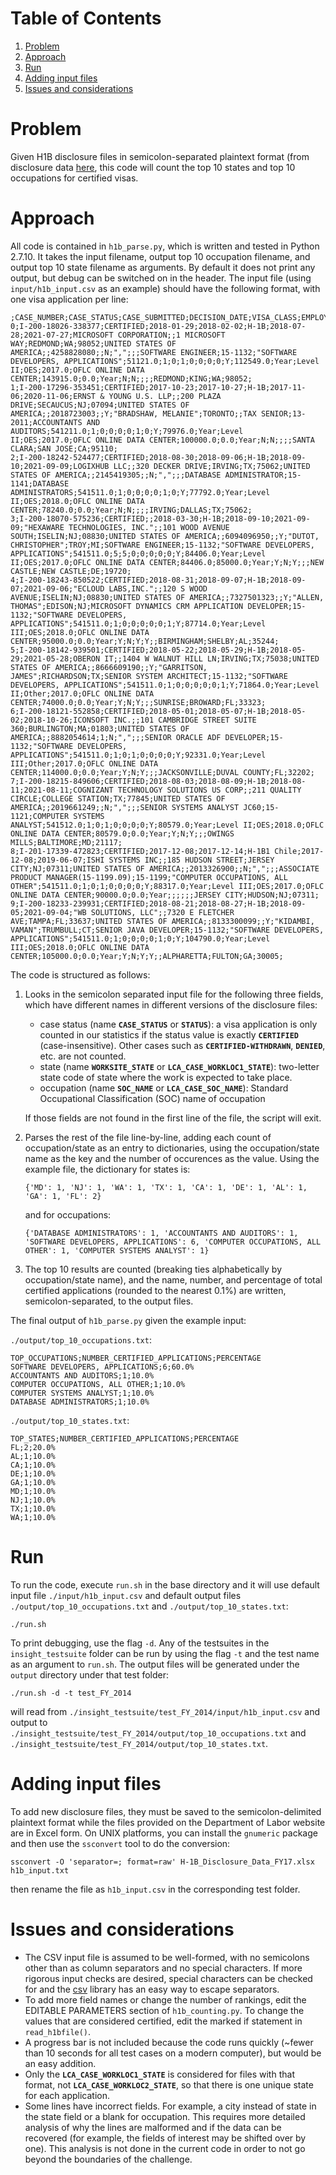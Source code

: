 # Table of Contents
1. [Problem](README.md#problem)
2. [Approach](README.md#approach)
3. [Run](README.md#run)
4. [Adding input files](README.md#adding-input-files)
5. [Issues and considerations](README.md#issues-and-considerations)

# Problem

Given H1B disclosure files in semicolon-separated plaintext format (from disclosure data [here](https://www.foreignlaborcert.doleta.gov/performancedata.cfm), this code will count the top 10 states and top 10 occupations for certified visas.

# Approach

All code is contained in `h1b_parse.py`, which is written and tested in Python 2.7.10. It takes the input filename, output top 10 occupation filename, and output top 10 state filename as arguments. By default it does not print any output, but debug can be switched on in the header. The input file (using `input/h1b_input.csv` as an example) should have the following format, with one visa application per line: 

```
;CASE_NUMBER;CASE_STATUS;CASE_SUBMITTED;DECISION_DATE;VISA_CLASS;EMPLOYMENT_START_DATE;EMPLOYMENT_END_DATE;EMPLOYER_NAME;EMPLOYER_BUSINESS_DBA;EMPLOYER_ADDRESS;EMPLOYER_CITY;EMPLOYER_STATE;EMPLOYER_POSTAL_CODE;EMPLOYER_COUNTRY;EMPLOYER_PROVINCE;EMPLOYER_PHONE;EMPLOYER_PHONE_EXT;AGENT_REPRESENTING_EMPLOYER;AGENT_ATTORNEY_NAME;AGENT_ATTORNEY_CITY;AGENT_ATTORNEY_STATE;JOB_TITLE;SOC_CODE;SOC_NAME;NAICS_CODE;TOTAL_WORKERS;NEW_EMPLOYMENT;CONTINUED_EMPLOYMENT;CHANGE_PREVIOUS_EMPLOYMENT;NEW_CONCURRENT_EMP;CHANGE_EMPLOYER;AMENDED_PETITION;FULL_TIME_POSITION;PREVAILING_WAGE;PW_UNIT_OF_PAY;PW_WAGE_LEVEL;PW_SOURCE;PW_SOURCE_YEAR;PW_SOURCE_OTHER;WAGE_RATE_OF_PAY_FROM;WAGE_RATE_OF_PAY_TO;WAGE_UNIT_OF_PAY;H1B_DEPENDENT;WILLFUL_VIOLATOR;SUPPORT_H1B;LABOR_CON_AGREE;PUBLIC_DISCLOSURE_LOCATION;WORKSITE_CITY;WORKSITE_COUNTY;WORKSITE_STATE;WORKSITE_POSTAL_CODE;ORIGINAL_CERT_DATE
0;I-200-18026-338377;CERTIFIED;2018-01-29;2018-02-02;H-1B;2018-07-28;2021-07-27;MICROSOFT CORPORATION;;1 MICROSOFT WAY;REDMOND;WA;98052;UNITED STATES OF AMERICA;;4258828080;;N;",";;;SOFTWARE ENGINEER;15-1132;"SOFTWARE DEVELOPERS, APPLICATIONS";51121.0;1;0;1;0;0;0;0;Y;112549.0;Year;Level II;OES;2017.0;OFLC ONLINE DATA CENTER;143915.0;0.0;Year;N;N;;;;REDMOND;KING;WA;98052;
1;I-200-17296-353451;CERTIFIED;2017-10-23;2017-10-27;H-1B;2017-11-06;2020-11-06;ERNST & YOUNG U.S. LLP;;200 PLAZA DRIVE;SECAUCUS;NJ;07094;UNITED STATES OF AMERICA;;2018723003;;Y;"BRADSHAW, MELANIE";TORONTO;;TAX SENIOR;13-2011;ACCOUNTANTS AND AUDITORS;541211.0;1;0;0;0;0;1;0;Y;79976.0;Year;Level II;OES;2017.0;OFLC ONLINE DATA CENTER;100000.0;0.0;Year;N;N;;;;SANTA CLARA;SAN JOSE;CA;95110;
2;I-200-18242-524477;CERTIFIED;2018-08-30;2018-09-06;H-1B;2018-09-10;2021-09-09;LOGIXHUB LLC;;320 DECKER DRIVE;IRVING;TX;75062;UNITED STATES OF AMERICA;;2145419305;;N;",";;;DATABASE ADMINISTRATOR;15-1141;DATABASE ADMINISTRATORS;541511.0;1;0;0;0;0;1;0;Y;77792.0;Year;Level II;OES;2018.0;OFLC ONLINE DATA CENTER;78240.0;0.0;Year;N;N;;;;IRVING;DALLAS;TX;75062;
3;I-200-18070-575236;CERTIFIED;;2018-03-30;H-1B;2018-09-10;2021-09-09;"HEXAWARE TECHNOLOGIES, INC.";;101 WOOD AVENUE SOUTH;ISELIN;NJ;08830;UNITED STATES OF AMERICA;;6094096950;;Y;"DUTOT, CHRISTOPHER";TROY;MI;SOFTWARE ENGINEER;15-1132;"SOFTWARE DEVELOPERS, APPLICATIONS";541511.0;5;5;0;0;0;0;0;Y;84406.0;Year;Level II;OES;2017.0;OFLC ONLINE DATA CENTER;84406.0;85000.0;Year;Y;N;Y;;;NEW CASTLE;NEW CASTLE;DE;19720;
4;I-200-18243-850522;CERTIFIED;2018-08-31;2018-09-07;H-1B;2018-09-07;2021-09-06;"ECLOUD LABS,INC.";;120 S WOOD AVENUE;ISELIN;NJ;08830;UNITED STATES OF AMERICA;;7327501323;;Y;"ALLEN, THOMAS";EDISON;NJ;MICROSOFT DYNAMICS CRM APPLICATION DEVELOPER;15-1132;"SOFTWARE DEVELOPERS, APPLICATIONS";541511.0;1;0;0;0;0;0;1;Y;87714.0;Year;Level III;OES;2018.0;OFLC ONLINE DATA CENTER;95000.0;0.0;Year;Y;N;Y;Y;;BIRMINGHAM;SHELBY;AL;35244;
5;I-200-18142-939501;CERTIFIED;2018-05-22;2018-05-29;H-1B;2018-05-29;2021-05-28;OBERON IT;;1404 W WALNUT HILL LN;IRVING;TX;75038;UNITED STATES OF AMERICA;;8666609190;;Y;"GARRITSON, JAMES";RICHARDSON;TX;SENIOR SYSTEM ARCHITECT;15-1132;"SOFTWARE DEVELOPERS, APPLICATIONS";541511.0;1;0;0;0;0;0;1;Y;71864.0;Year;Level II;Other;2017.0;OFLC ONLINE DATA CENTER;74000.0;0.0;Year;Y;N;Y;;;SUNRISE;BROWARD;FL;33323;
6;I-200-18121-552858;CERTIFIED;2018-05-01;2018-05-07;H-1B;2018-05-02;2018-10-26;ICONSOFT INC.;;101 CAMBRIDGE STREET SUITE 360;BURLINGTON;MA;01803;UNITED STATES OF AMERICA;;8882054614;1;N;",";;;SENIOR ORACLE ADF DEVELOPER;15-1132;"SOFTWARE DEVELOPERS, APPLICATIONS";541511.0;1;0;1;0;0;0;0;Y;92331.0;Year;Level III;Other;2017.0;OFLC ONLINE DATA CENTER;114000.0;0.0;Year;Y;N;Y;;;JACKSONVILLE;DUVAL COUNTY;FL;32202;
7;I-200-18215-849606;CERTIFIED;2018-08-03;2018-08-09;H-1B;2018-08-11;2021-08-11;COGNIZANT TECHNOLOGY SOLUTIONS US CORP;;211 QUALITY CIRCLE;COLLEGE STATION;TX;77845;UNITED STATES OF AMERICA;;2019661249;;N;",";;;SENIOR SYSTEMS ANALYST JC60;15-1121;COMPUTER SYSTEMS ANALYST;541512.0;1;0;1;0;0;0;0;Y;80579.0;Year;Level II;OES;2018.0;OFLC ONLINE DATA CENTER;80579.0;0.0;Year;Y;N;Y;;;OWINGS MILLS;BALTIMORE;MD;21117;
8;I-201-17339-472823;CERTIFIED;2017-12-08;2017-12-14;H-1B1 Chile;2017-12-08;2019-06-07;ISHI SYSTEMS INC;;185 HUDSON STREET;JERSEY CITY;NJ;07311;UNITED STATES OF AMERICA;;2013326900;;N;",";;;ASSOCIATE PRODUCT MANAGER(15-1199.09);15-1199;"COMPUTER OCCUPATIONS, ALL OTHER";541511.0;1;0;1;0;0;0;0;Y;88317.0;Year;Level III;OES;2017.0;OFLC ONLINE DATA CENTER;90000.0;0.0;Year;;;;;;JERSEY CITY;HUDSON;NJ;07311;
9;I-200-18233-239931;CERTIFIED;2018-08-21;2018-08-27;H-1B;2018-09-05;2021-09-04;"WB SOLUTIONS, LLC";;7320 E FLETCHER AVE;TAMPA;FL;33637;UNITED STATES OF AMERICA;;8133300099;;Y;"KIDAMBI, VAMAN";TRUMBULL;CT;SENIOR JAVA DEVELOPER;15-1132;"SOFTWARE DEVELOPERS, APPLICATIONS";541511.0;1;0;0;0;0;1;0;Y;104790.0;Year;Level III;OES;2018.0;OFLC ONLINE DATA CENTER;105000.0;0.0;Year;Y;N;Y;Y;;ALPHARETTA;FULTON;GA;30005;
```


The code is structured as follows:

1. Looks in the semicolon separated input file for the following three fields, which have different names in different versions of the disclosure files:

    - case status (name __`CASE_STATUS`__ or __`STATUS`__): a visa application is only counted in our statistics if the status value is exactly __`CERTIFIED`__ (case-insensitive). Other cases such as __`CERTIFIED-WITHDRAWN`__, __`DENIED`__, etc. are not counted.
    - state (name __`WORKSITE_STATE`__ or __`LCA_CASE_WORKLOC1_STATE`__): two-letter state code of state where the work is expected to take place.
    - occupation (name __`SOC_NAME`__ or __`LCA_CASE_SOC_NAME`__): Standard Occupational Classification (SOC) name of occupation

    If those fields are not found in the first line of the file, the script will exit.

2. Parses the rest of the file line-by-line, adding each count of occupation/state as an entry to dictionaries, using the occupation/state name as the key and the number of occurences as the value. Using the example file, the dictionary for states is:

    ```
    {'MD': 1, 'NJ': 1, 'WA': 1, 'TX': 1, 'CA': 1, 'DE': 1, 'AL': 1, 'GA': 1, 'FL': 2}
    ```

    and for occupations:

    ```
    {'DATABASE ADMINISTRATORS': 1, 'ACCOUNTANTS AND AUDITORS': 1, 'SOFTWARE DEVELOPERS, APPLICATIONS': 6, 'COMPUTER OCCUPATIONS, ALL OTHER': 1, 'COMPUTER SYSTEMS ANALYST': 1}
    ```

3. The top 10 results are counted (breaking ties alphabetically by occupation/state name), and the name, number, and percentage of total certified applications (rounded to the nearest 0.1%) are written, semicolon-separated, to the output files.

 
The final output of `h1b_parse.py` given the example input:

`./output/top_10_occupations.txt`:
```
TOP_OCCUPATIONS;NUMBER_CERTIFIED_APPLICATIONS;PERCENTAGE
SOFTWARE DEVELOPERS, APPLICATIONS;6;60.0%
ACCOUNTANTS AND AUDITORS;1;10.0%
COMPUTER OCCUPATIONS, ALL OTHER;1;10.0% 
COMPUTER SYSTEMS ANALYST;1;10.0%
DATABASE ADMINISTRATORS;1;10.0%
```
`./output/top_10_states.txt`:
```
TOP_STATES;NUMBER_CERTIFIED_APPLICATIONS;PERCENTAGE
FL;2;20.0%
AL;1;10.0%
CA;1;10.0%
DE;1;10.0%
GA;1;10.0%
MD;1;10.0%
NJ;1;10.0%
TX;1;10.0%
WA;1;10.0%
``` 


# Run

To run the code, execute `run.sh` in the base directory and it will use default input file `./input/h1b_input.csv` and default output files `./output/top_10_occupations.txt` and `./output/top_10_states.txt`:

```
./run.sh
```
To print debugging, use the flag `-d`. Any of the testsuites in the `insight_testsuite` folder can be run by using the flag `-t` and the test name as an argument to `run.sh`. The output files will be generated under the `output` directory under that test folder:

```
./run.sh -d -t test_FY_2014
```

will read from `./insight_testsuite/test_FY_2014/input/h1b_input.csv` and output to `./insight_testsuite/test_FY_2014/output/top_10_occupations.txt` and `./insight_testsuite/test_FY_2014/output/top_10_states.txt`.

# Adding input files

To add new disclosure files, they must be saved to the semicolon-delimited plaintext format while the files provided on the Department of Labor website are in Excel form. On UNIX platforms, you can install the `gnumeric` package and then use the `ssconvert` tool to do the conversion:

```
ssconvert -O 'separator=; format=raw' H-1B_Disclosure_Data_FY17.xlsx h1b_input.txt
```

then rename the file as `h1b_input.csv` in the corresponding test folder.


# Issues and considerations

- The CSV input file is assumed to be well-formed, with no semicolons other than as column separators and no special characters. If more rigorous input checks are desired, special characters can be checked for and the [csv](https://docs.python.org/2/library/csv.html) library has an easy way to escape separators.
- To add more field names or change the number of rankings, edit the EDITABLE PARAMETERS section of `h1b_counting.py`. To change the values that are considered certified, edit the marked if statement in `read_h1bfile()`.
- A progress bar is not included because the code runs quickly (~fewer than 10 seconds for all test cases on a modern computer), but would be an easy addition.
- Only the __`LCA_CASE_WORKLOC1_STATE`__ is considered for files with that format, not __`LCA_CASE_WORKLOC2_STATE`__, so that there is one unique state for each application.
- Some lines have incorrect fields. For example, a city instead of state in the state field or a blank for occupation. This requires more detailed analysis of why the lines are malformed and if the data can be recovered (for example, the fields of interest may be shifted over by one). This analysis is not done in the current code in order to not go beyond the boundaries of the challenge.
